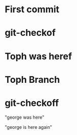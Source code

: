 # First commit

# git-checkof
# Toph was heref
# Toph Branch

# git-checkoff

"george was here"

"george is here again"

